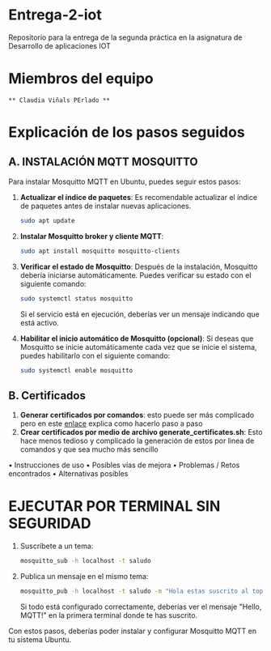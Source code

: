 # Entrega-2-iot
Repositorio para la entrega de la segunda práctica en la asignatura de Desarrollo de aplicaciones IOT
# Miembros del equipo
    ** Claudia Viñals PErlado **
# Explicación de los pasos seguidos
## A. INSTALACIÓN MQTT MOSQUITTO

Para instalar Mosquitto MQTT en Ubuntu, puedes seguir estos pasos:

1. **Actualizar el índice de paquetes**: Es recomendable actualizar el índice de paquetes antes de instalar nuevas aplicaciones.

    ```bash
    sudo apt update
    ```

2. **Instalar Mosquitto broker y cliente MQTT**:

    ```bash
    sudo apt install mosquitto mosquitto-clients
    ```

3. **Verificar el estado de Mosquitto**: Después de la instalación, Mosquitto debería iniciarse automáticamente. Puedes verificar su estado con el siguiente comando:

    ```bash
    sudo systemctl status mosquitto
    ```

    Si el servicio está en ejecución, deberías ver un mensaje indicando que está activo.

4. **Habilitar el inicio automático de Mosquitto (opcional)**: Si deseas que Mosquitto se inicie automáticamente cada vez que se inicie el sistema, puedes habilitarlo con el siguiente comando:

    ```bash
    sudo systemctl enable mosquitto
    ```
## B. Certificados
1. **Generar certificados por comandos**: esto puede ser más complicado pero en este [enlace](https://blog.parravidales.es/aumenta-la-seguridad-de-mosquitto-anadiendo-tls/) explica como hacerlo paso a paso
2.   **Crear certificados por medio de archivo generate_certificates.sh**: Esto hace menos tedioso y complicado la generación de estos por linea de comandos y que sea mucho más sencillo

• Instrucciones de uso
• Posibles vías de mejora
• Problemas / Retos encontrados
• Alternativas posibles
# EJECUTAR POR TERMINAL SIN SEGURIDAD
1. Suscríbete a un tema:

    ```bash
    mosquitto_sub -h localhost -t saludo
    ```

2. Publica un mensaje en el mismo tema:

    ```bash
    mosquitto_pub -h localhost -t saludo -m "Hola estas suscrito al topic saludo de MQTT!"
    ```

    Si todo está configurado correctamente, deberías ver el mensaje "Hello, MQTT!" en la primera terminal donde te has suscrito.


Con estos pasos, deberías poder instalar y configurar Mosquitto MQTT en tu sistema Ubuntu.
